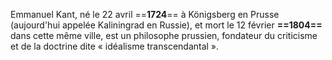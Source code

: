 Emmanuel Kant, né le 22 avril ==**1724**== à Königsberg en Prusse (aujourd'hui appelée Kaliningrad en Russie), et mort le 12 février **==1804==** dans cette même ville, est un philosophe prussien, fondateur du criticisme et de la doctrine dite « idéalisme transcendantal ».